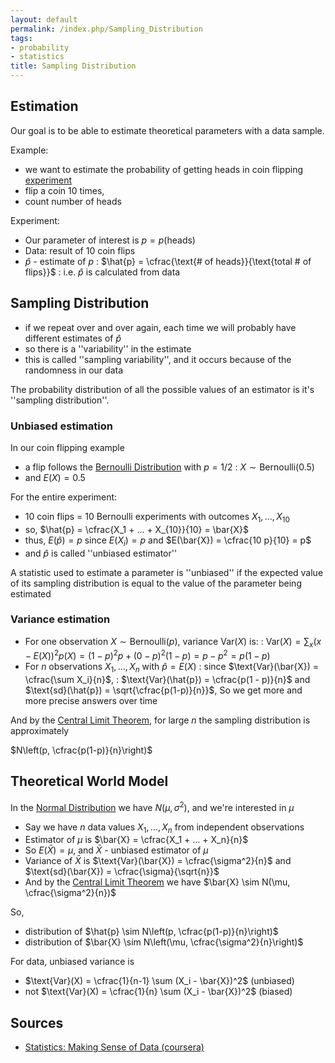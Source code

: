 ```yaml
---
layout: default
permalink: /index.php/Sampling_Distribution
tags:
- probability
- statistics
title: Sampling Distribution
---
```

## Estimation
Our goal is to be able to estimate theoretical parameters with a data sample. 

Example:
- we want to estimate the probability of getting heads in coin flipping [experiment](Experiments)
- flip a coin 10 times, 
- count number of heads 

Experiment:
- Our parameter of interest is $p = p(\text{heads})$
- Data: result of 10 coin flips
- $\hat{p}$ - estimate of $p$
: $\hat{p} = \cfrac{\text{# of heads}}{\text{total # of flips}}$
: i.e. $\hat{p}$ is calculated from data


## Sampling Distribution
- if we repeat over and over again, each time we will probably have different estimates of $\hat{p}$
- so there is a ''variability'' in the estimate
- this is called ''sampling variability'', and it occurs because of the randomness in our data


The probability distribution of all the possible values of an estimator is it's ''sampling distribution''.


### Unbiased estimation
In our coin flipping example
- a flip follows the [Bernoulli Distribution](Bernoulli_Distribution) with $p = 1/2$
: $X \sim \text{Bernoulli}(0.5)$
- and $E(X) = 0.5$


For the entire experiment:
- 10 coin flips = 10 Bernoulli experiments with outcomes $X_1, ..., X_{10}$
- so, $\hat{p} = \cfrac{X_1 + ... + X_{10}}{10} = \bar{X}$
- thus, $E(\hat{p}) = p$ since $E(X_i) = p$ and $E(\bar{X}) = \cfrac{10 p}{10}  = p$
- and $\hat{p}$ is called ''unbiased estimator''


A statistic used to estimate a parameter is ''unbiased'' if the expected value of its sampling distribution is equal to the value of the parameter being estimated


### Variance estimation
- For one observation $X \sim \text{Bernoulli}(p)$, variance $\text{Var}(X)$ is:
: $\text{Var}(X) = \sum_{x} (x - E(X))^2 p(X) = (1 - p)^2 p + (0 - p)^2 (1 - p) = p - p^2 = p(1 - p)$
- For $n$ observations $X_1, ..., X_{n}$ with $\hat{p} = E(X)$
: since $\text{Var}(\bar{X}) = \cfrac{\sum X_i}{n}$,
: $\text{Var}(\hat{p}) = \cfrac{p(1 - p)}{n}$ and $\text{sd}(\hat{p}) = \sqrt{\cfrac{p(1-p)}{n}}$,
So we get more and more precise answers over time 


And by the [Central Limit Theorem](Central_Limit_Theorem), for large $n$ the sampling distribution is approximately 

$N\left(p, \cfrac{p(1-p)}{n}\right)$


## Theoretical World Model
In the [Normal Distribution](Normal_Distribution) we have  $N(\mu, \sigma^2)$, and we're interested in $\mu$
- Say we have $n$ data values $X_1, ..., X_n$ from independent observations 
- Estimator of $\mu$ is $\bar{X} = \cfrac{X_1 + ... + X_n}{n}$
- So $E(\bar{X}) = \mu$, and $\bar{X}$ - unbiased estimator of $\mu$
- Variance of $\bar{X}$ is $\text{Var}(\bar{X}) = \cfrac{\sigma^2}{n}$ and $\text{sd}(\bar{X}) = \cfrac{\sigma}{\sqrt{n}}$
- And by the [Central Limit Theorem](Центральная_предельная_теорема) we have $\bar{X} \sim N(\mu, \cfrac{\sigma^2}{n})$


So, 
- distribution of $\hat{p} \sim N\left(p, \cfrac{p(1-p)}{n}\right)$
- distribution of $\bar{X} \sim N\left(\mu, \cfrac{\sigma^2}{n}\right)$


For data, unbiased variance is 
- $\text{Var}(X) = \cfrac{1}{n-1} \sum (X_i - \bar{X})^2$ (unbiased)
- not $\text{Var}(X) = \cfrac{1}{n} \sum (X_i - \bar{X})^2$ (biased)


## Sources
- [Statistics: Making Sense of Data (coursera)](Statistics__Making_Sense_of_Data_(coursera))
